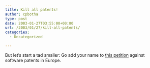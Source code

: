 ```yaml
---
title: Kill all patents!
author: cpbotha
type: post
date: 2003-01-27T03:55:00+00:00
url: /2003/01/27/kill-all-patents/
categories:
  - Uncategorized

---
```

But let&#8217;s start a tad smaller: Go add your name to [this petition][1] against software patents in Europe.

 [1]: http://petition.eurolinux.org/
